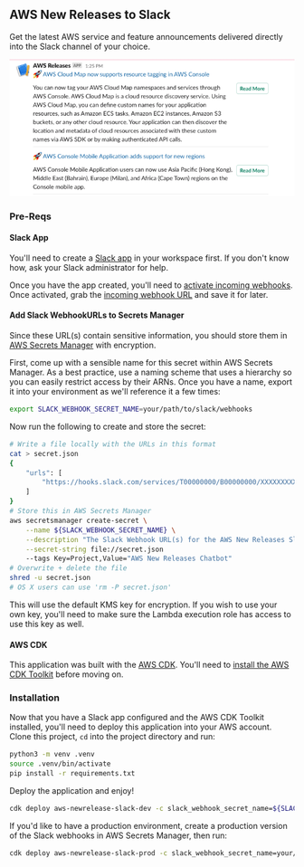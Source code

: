 
## AWS New Releases to Slack

Get the latest AWS service and feature announcements delivered directly into the Slack channel of your choice.

![Example Screenshot](docs/images/screenshot.png)

### Pre-Reqs
#### Slack App
You'll need to create a [Slack app](https://api.slack.com/start) in your workspace first. If you don't know how, ask your Slack administrator for help.

Once you have the app created, you'll need to [activate incoming webhooks](https://slack.com/help/articles/115005265063-Incoming-webhooks-for-Slack). Once activated, grab the [incoming webhook URL](https://api.slack.com/start/planning/communicating#communicating-with-users__incoming-webhooks) and save it for later.

#### Add Slack WebhookURLs to Secrets Manager
Since these URL(s) contain sensitive information, you should store them in [AWS Secrets Manager](https://aws.amazon.com/secrets-manager/) with encryption. 

First, come up with a sensible name for this secret within AWS Secrets Manager. As a best practice, use a naming scheme that uses a hierarchy so you can easily restrict access by their ARNs. Once you have a name, export it into your environment as we'll reference it a few times:

```bash
export SLACK_WEBHOOK_SECRET_NAME=your/path/to/slack/webhooks
```

Now run the following to create and store the secret:

```bash
# Write a file locally with the URLs in this format
cat > secret.json
{
    "urls": [
        "https://hooks.slack.com/services/T00000000/B00000000/XXXXXXXXXXXXXXXXXXXXXXXX"
    ]
}
# Store this in AWS Secrets Manager
aws secretsmanager create-secret \
    --name ${SLACK_WEBHOOK_SECRET_NAME} \
    --description "The Slack Webhook URL(s) for the AWS New Releases Slack app" \
    --secret-string file://secret.json
    --tags Key=Project,Value="AWS New Releases Chatbot"
# Overwrite + delete the file
shred -u secret.json
# OS X users can use 'rm -P secret.json'
```

This will use the default KMS key for encryption. If you wish to use your own key, you'll need to make sure the Lambda execution role has access to use this key as well.

#### AWS CDK
This application was built with the [AWS CDK](https://docs.aws.amazon.com/cdk/latest/guide/getting_started.html). You'll need to [install the AWS CDK Toolkit](https://docs.aws.amazon.com/cdk/latest/guide/getting_started.html) before moving on.

### Installation

Now that you have a Slack app configured and the AWS CDK Toolkit installed, you'll need to deploy this application into your AWS account. Clone this project, `cd` into the project directory and run:

```bash
python3 -m venv .venv
source .venv/bin/activate
pip install -r requirements.txt
```

Deploy the application and enjoy!

```bash
cdk deploy aws-newrelease-slack-dev -c slack_webhook_secret_name=${SLACK_WEBHOOK_SECRET_NAME}
```

If you'd like to have a production environment, create a production version of the Slack webhooks in AWS Secrets Manager, then run:
```bash
cdk deploy aws-newrelease-slack-prod -c slack_webhook_secret_name=your/prod/webhooks-name
```